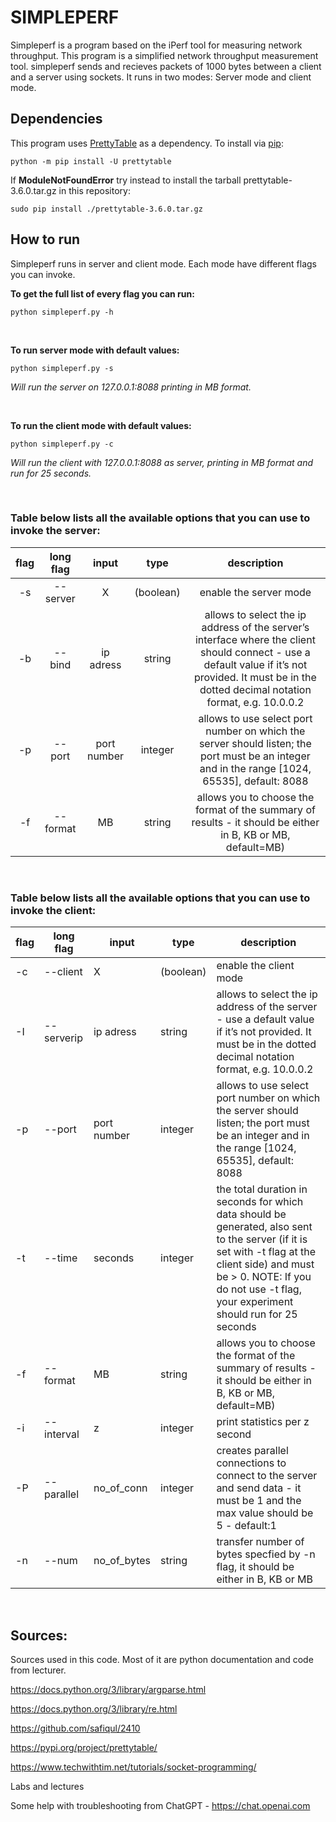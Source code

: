 # SIMPLEPERF

Simpleperf is a program based on the iPerf tool for measuring network throughput. This program is a simplified network throughput measurement tool. simpleperf sends and recieves packets of 1000 bytes between a client and a server using sockets. It runs in two modes: Server mode and client mode.

## Dependencies
This program uses [PrettyTable](https://pypi.org/project/prettytable/) as a dependency.
To install via [pip](https://pip.pypa.io/en/stable/installation/):

```
python -m pip install -U prettytable
```

If **ModuleNotFoundError** try instead to install the tarball prettytable-3.6.0.tar.gz in this repository:
```
sudo pip install ./prettytable-3.6.0.tar.gz
```

## How to run
Simpleperf runs in server and client mode. Each mode have different flags you can invoke.

**To get the full list of every flag you can run:**

```
python simpleperf.py -h
```

&nbsp;

**To run server mode with default values:**
```
python simpleperf.py -s
```
*Will run the server on 127.0.0.1:8088 printing in MB format.* 

&nbsp;

**To run the client mode with default values:**
```
python simpleperf.py -c
```
*Will run the client with 127.0.0.1:8088 as server, printing in MB format and run for 25 seconds.* 

&nbsp;

### **Table below lists all the available options that you can use to invoke the server:**

| **flag** | **long flag** | **input**   | **type**  | **description**                                                                                                                                                                                       |
|:--------:|:-------------:|:-----------:|:---------:|:-----------------------------------------------------------------------------------------------------------------------------------------------------------------------------------------------------:|
| -s       | --server      | X           | (boolean) | enable the server mode                                                                                                                                                                                |
| -b       | --bind        | ip adress   | string    | allows to select the ip address of the server’s interface where the client should connect - use a default value if it’s not provided. It must be in the dotted decimal notation format, e.g. 10.0.0.2 |
| -p       | --port        | port number | integer   | allows to use select port number on which the server should listen; the port must be an integer and in the range [1024, 65535], default: 8088                                                         |
| -f       | --format      | MB          | string    | allows you to choose the format of the summary of results - it should be either in B, KB or MB, default=MB)   

&nbsp;

### **Table below lists all the available options that you can use to invoke the client:**

| flag | long flag  | input       | type      | description                                                                                                                                                                                                                          |
|------|------------|-------------|-----------|--------------------------------------------------------------------------------------------------------------------------------------------------------------------------------------------------------------------------------------|
| -c   | --client   | X           | (boolean) | enable the client mode                                                                                                                                                                                                               |
| -I   | --serverip | ip adress   | string    | allows to select the ip address of the server - use a default value if it’s not provided. It must be in the dotted decimal notation format, e.g. 10.0.0.2                                                                            |
| -p   | --port     | port number | integer   | allows to use select port number on which the server should listen; the port must be an integer and in the range [1024, 65535], default: 8088                                                                                        |
| -t   | --time     | seconds     | integer   | the total duration in seconds for which data should be generated, also sent to the server (if it is set with -t flag at the client side) and must be > 0. NOTE: If you do not use -t flag, your experiment should run for 25 seconds |
| -f   | --format   | MB          | string    | allows you to choose the format of the summary of results - it should be either in B, KB or MB, default=MB)                                                                                                                          |
| -i   | --interval | z           | integer   | print statistics per z second                                                                                                                                                                                                        |
| -P   | --parallel | no_of_conn  | integer   | creates parallel connections to connect to the server and send data - it must be 1 and the max value should be 5 - default:1                                                                                                         |
| -n   | --num      | no_of_bytes | string    | transfer number of bytes specfied by -n flag, it should be either in B, KB or MB                                                                                                                                                     |

&nbsp;

## Sources:
Sources used in this code. Most of it are python documentation and code from lecturer.

https://docs.python.org/3/library/argparse.html

https://docs.python.org/3/library/re.html

https://github.com/safiqul/2410

https://pypi.org/project/prettytable/

https://www.techwithtim.net/tutorials/socket-programming/

Labs and lectures

Some help with troubleshooting from ChatGPT - https://chat.openai.com